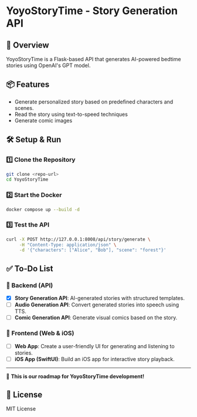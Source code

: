 # YoyoStoryTime - Story Generation API  

## 🚀 Overview  
YoyoStoryTime is a Flask-based API that generates AI-powered bedtime stories using OpenAI's GPT model.  

## 📦 Features  
- Generate personalized story based on predefined characters and scenes.  
- Read the story using text-to-speed techniques
- Generate comic images 

## 🛠 Setup & Run  
### 1️⃣ Clone the Repository
```bash
git clone <repo-url>
cd YoyoStoryTime
```
### 2️⃣ Start the Docker
```bash
docker compose up --build -d
```

### 3️⃣ Test the API
```bash
curl -X POST http://127.0.0.1:8008/api/story/generate \
     -H "Content-Type: application/json" \
     -d '{"characters": ["Alice", "Bob"], "scene": "forest"}'
```

## ✅ To-Do List
### 🔹 Backend (API)  
- [x] **Story Generation API**: AI-generated stories with structured templates.  
- [ ] **Audio Generation API**: Convert generated stories into speech using TTS.  
- [ ] **Comic Generation API**: Generate visual comics based on the story.  

### 🔹 Frontend (Web & iOS)  
- [ ] **Web App**: Create a user-friendly UI for generating and listening to stories.  
- [ ] **iOS App (SwiftUI)**: Build an iOS app for interactive story playback.  

---
🚀 **This is our roadmap for YoyoStoryTime development!**  


## 📜 License
MIT License